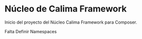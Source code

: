 Núcleo de Calima Framework
===================

Inicio del proyecto del  Núcleo Calima Framework para Composer.

Falta Definir Namespaces